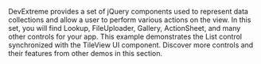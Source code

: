 DevExtreme provides a set of jQuery components used to represent data collections and allow a user to perform various actions on the view. In this set, you will find Lookup, FileUploader, Gallery, ActionSheet, and many other controls for your app. This example demonstrates the List control synchronized with the TileView UI component. Discover more controls and their features from other demos in this section.